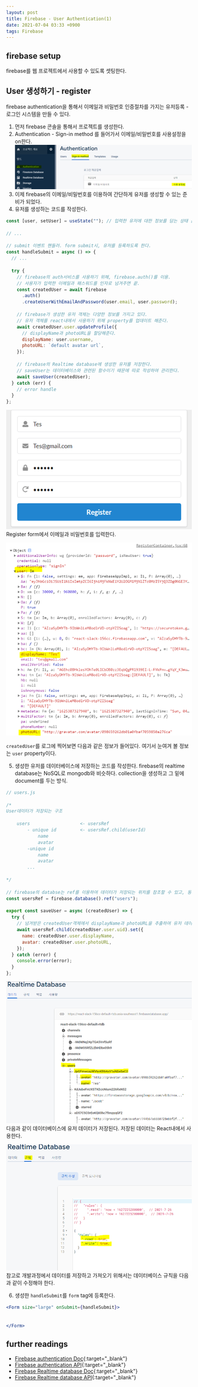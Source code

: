 ```yaml
---
layout: post
title: Firebase - User Authentication(1)
date: 2021-07-04 03:33 +0900
tags: Firebase
---
```


## firebase setup

firebase를 웹 프로젝트에서 사용할 수 있도록 셋팅한다.

## User 생성하기 - register

firebase authentication을 통해서 이메일과 비밀번호 인증절차를 가지는 유저등록 - 로그인 시스템을 만들 수 있다.

1. 먼저 firebase 콘솔을 통해서 프로젝트를 생성한다.
2. Authentication - Sign-in method 를 들어가서 이메일/비밀번호를 사용설정을 on한다.
   ![user1](/assets/image/user1.png)
3. 이제 firebase의 이메일/비밀번호를 이용하여 간단하게 유저를 생성할 수 있는 준비가 되었다.
4. 유저를 생성하는 코드를 작성한다.

```jsx
const [user, setUser] = useState(""); // 입력한 유저에 대한 정보를 담는 상태 값

// ...

// submit 이벤트 핸들러. form submit시, 유저를 등록하도록 한다.
const handleSubmit = async () => {
  // ...

  try {
    // firebase의 auth서비스를 사용하기 위해, firebase.auth()를 이용.
    // 사용자가 입력한 이메일과 패스워드를 인자로 넘겨주면 끝.
    const createdUser = await firebase
      .auth()
      .createUserWithEmailAndPassword(user.email, user.password);

    // firebase가 생성한 유저 객체는 다양한 정보를 가지고 있다.
    // 유저 객체를 react내에서 사용하기 위해 property를 업데이트 해준다.
    await createdUser.user.updateProfile({
      // displayName과 photoURL을 할당해준다.
      displayName: user.username,
      photoURL: `default avatar url`,
    });

    // firebase의 Realtime database에 생성한 유저를 저장한다.
    // saveUser는 데이터베이스와 관련된 함수이기 때문에 따로 작성하여 관리한다.
    await saveUser(createdUser);
  } catch (err) {
    // error handle
  }
};
```

![user2](/assets/image/user2.png)
Register form에서 이메일과 비밀번호를 입력한다.

![user3](/assets/image/user3.png)

`createdUser`를 로그에 찍어보면 다음과 같은 정보가 들어있다. 여기서 눈여겨 볼 정보는 `user` property이다.

5. 생성한 유저를 데이터베이스에 저장하는 코드를 작성한다. firebase의 realtime database는 NoSQL로 mongodb와 비슷하다. collection을 생성하고 그 밑에 document를 두는 방식.

```js
// users.js

/*
User데이터가 저장되는 구조

    users                   <- usersRef
        - unique id         <- usersRef.child(userId)
            name
            avatar
        -unique id
            name
            avatar
        ...

*/

// firebase의 databse는 ref를 이용하여 데이터가 저장되는 위치를 참조할 수 있고, 동시에 생성할 수 있다.
const usersRef = firebase.database().ref("users");

export const saveUser = async (createdUser) => {
  try {
    // 넘겨받은 createdUser객체에서 displayName과 photoURL을 추출하여 유저 데이터를 생성하고 세이브한다.
    await usersRef.child(createdUser.user.uid).set({
      name: createdUser.user.displayName,
      avatar: createdUser.user.photoURL,
    });
  } catch (error) {
    console.error(error);
  }
};
```

![user4](/assets/image/user4.png)
다음과 같이 데이터베이스에 유저 데이터가 저장된다. 저장된 데이터는 React내에서 사용한다.

![user5](/assets/image/user5.png)
참고로 개발과정에서 데이터를 저장하고 가져오기 위해서는 데이터베이스 규칙을 다음과 같이 수정해야 한다.

6. 생성한 `handleSubmit`를 `form` tag에 등록한다.

```jsx
<Form size="large" onSubmit={handleSubmit}>

 
</Form>
```

## further readings

- [Firebase authentication Doc](https://firebase.google.com/docs/auth){:target="\_blank"}
- [Firebase authentication API](https://firebase.google.com/docs/reference/js/firebase.auth){:target="\_blank"}
- [Firebase Realtime database Doc](https://firebase.google.com/docs/database/web/start){:target="\_blank"}
- [Firebase Realtime database API](https://firebase.google.com/docs/reference/js/firebase.database){:target="\_blank"}
